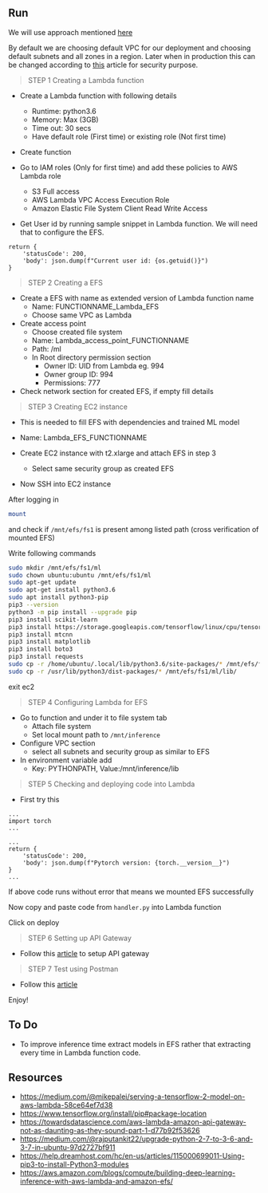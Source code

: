 ## Run

We will use approach mentioned [here](https://github.com/mayank311996/cheatsheets/tree/master/customs/CV/car_make_model/car_make_model_fastai_resnet/deployment_AWS_Lambda_API_success)

By default we are choosing default VPC for our deployment and choosing 
default subnets and all zones in a region. Later when in production this 
can be changed according to [this](https://medium.com/@mikepalei/serving-a-tensorflow-2-model-on-aws-lambda-58ce64ef7d38) article for security purpose. 

> STEP 1 
> Creating a Lambda function 

- Create a Lambda function with following details
    - Runtime: python3.6
    - Memory: Max (3GB)
    - Time out: 30 secs
    - Have default role (First time) or existing role (Not first time) 

- Create function 

- Go to IAM roles (Only for first time) and add these policies to AWS
Lambda role
    - S3 Full access 
    - AWS Lambda VPC Access Execution Role 
    - Amazon Elastic File System Client Read Write Access 
    
- Get User id by running sample snippet in Lambda function. We will need 
that to configure the EFS.

```
return {
    'statusCode': 200,
    'body': json.dump(f"Current user id: {os.getuid()}")
}
```

> STEP 2 
> Creating a EFS 

- Create a EFS with name as extended version of Lambda function name
    - Name: FUNCTIONNAME_Lambda_EFS
    - Choose same VPC as Lambda
- Create access point
    - Choose created file system
    - Name: Lambda_access_point_FUNCTIONNAME
    - Path: /ml
    - In Root directory permission section
        - Owner ID: UID from Lambda eg. 994
        - Owner group ID: 994
        - Permissions: 777
- Check network section for created EFS, if empty fill details 

> STEP 3 
> Creating EC2 instance 

- This is needed to fill EFS with dependencies and trained ML model
- Name: Lambda_EFS_FUNCTIONNAME
- Create EC2 instance with t2.xlarge and attach EFS in step 3
    - Select same security group as created EFS 
    
- Now SSH into EC2 instance 

After logging in
```bash
mount
```
and check if `/mnt/efs/fs1` is present among listed path (cross verification of mounted EFS)

Write following commands 
```bash
sudo mkdir /mnt/efs/fs1/ml
sudo chown ubuntu:ubuntu /mnt/efs/fs1/ml
sudo apt-get update 
sudo apt-get install python3.6
sudo apt install python3-pip
pip3 --version
python3 -m pip install --upgrade pip
pip3 install scikit-learn
pip3 install https://storage.googleapis.com/tensorflow/linux/cpu/tensorflow_cpu-2.3.0-cp36-cp36m-manylinux2010_x86_64.whl
pip3 install mtcnn
pip3 install matplotlib
pip3 install boto3
pip3 install requests
sudo cp -r /home/ubuntu/.local/lib/python3.6/site-packages/* /mnt/efs/fs1/ml/lib/
sudo cp -r /usr/lib/python3/dist-packages/* /mnt/efs/fs1/ml/lib/
```

exit ec2

> STEP 4
> Configuring Lambda for EFS 

- Go to function and under it to file system tab
    - Attach file system
    - Set local mount path to `/mnt/inference`
- Configure VPC section
    - select all subnets and security group as similar to EFS
- In environment variable add 
    - Key: PYTHONPATH, Value:/mnt/inference/lib

> STEP 5 
> Checking and deploying code into Lambda

- First try this

```
...
import torch 
...

...
return {
    'statusCode': 200,
    'body': json.dump(f"Pytorch version: {torch.__version__}")
}
...
```         

If above code runs without error that means we mounted EFS successfully

Now copy and paste code from `handler.py` into Lambda function

Click on deploy

> STEP 6
> Setting up API Gateway

- Follow this [article](https://towardsdatascience.com/aws-lambda-amazon-api-gateway-not-as-daunting-as-they-sound-part-1-d77b92f53626) to setup API gateway 

> STEP 7
> Test using Postman

- Follow this [article](https://towardsdatascience.com/aws-lambda-amazon-api-gateway-not-as-daunting-as-they-sound-part-1-d77b92f53626)

Enjoy!

## To Do

- To improve inference time extract models in EFS rather that extracting 
every time in Lambda function code. 

## Resources 

- https://medium.com/@mikepalei/serving-a-tensorflow-2-model-on-aws-lambda-58ce64ef7d38
- https://www.tensorflow.org/install/pip#package-location
- https://towardsdatascience.com/aws-lambda-amazon-api-gateway-not-as-daunting-as-they-sound-part-1-d77b92f53626
- https://medium.com/@rajputankit22/upgrade-python-2-7-to-3-6-and-3-7-in-ubuntu-97d2727bf911
- https://help.dreamhost.com/hc/en-us/articles/115000699011-Using-pip3-to-install-Python3-modules
- https://aws.amazon.com/blogs/compute/building-deep-learning-inference-with-aws-lambda-and-amazon-efs/
